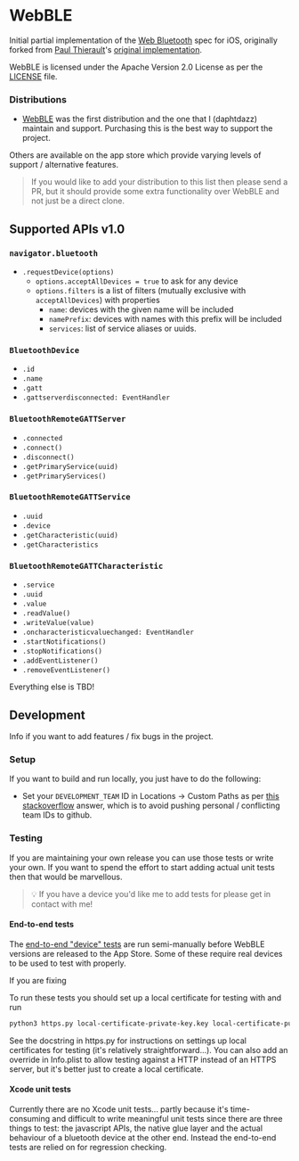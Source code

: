 # WebBLE

Initial partial implementation of the [Web Bluetooth](https://webbluetoothcg.github.io/web-bluetooth/) 
spec for iOS, originally forked from [Paul Thierault](https://github.com/pauljt)'s [original implementation](https://github.com/pauljt/BleBrowser).

WebBLE is licensed under the Apache Version 2.0 License as per the [LICENSE](LICENSE) file.

### Distributions

-  [WebBLE](https://apps.apple.com/gb/app/webble/id1193531073) was the first distribution and the one that I (daphtdazz) maintain and support. Purchasing this is the best way to support the project.

Others are available on the app store which provide varying levels of support / alternative features.

> If you would like to add your distribution to this list then please send a PR, but it should provide some extra functionality over WebBLE and not just be a direct clone.


## Supported APIs v1.0

### `navigator.bluetooth`

- `.requestDevice(options)`
  - `options.acceptAllDevices = true` to ask for any device
  - `options.filters` is a list of filters (mutually exclusive with `acceptAllDevices`) with properties
    - `name`: devices with the given name will be included
    - `namePrefix`: devices with names with this prefix will be included
    - `services`: list of service aliases or uuids.

### `BluetoothDevice`

- `.id`
- `.name`
- `.gatt`
- `.gattserverdisconnected: EventHandler`

### `BluetoothRemoteGATTServer`

- `.connected`
- `.connect()`
- `.disconnect()`
- `.getPrimaryService(uuid)`
- `.getPrimaryServices()`

### `BluetoothRemoteGATTService`

- `.uuid`
- `.device`
- `.getCharacteristic(uuid)`
- `.getCharacteristics`

### `BluetoothRemoteGATTCharacteristic`

- `.service`
- `.uuid`
- `.value`
- `.readValue()`
- `.writeValue(value)`
- `.oncharacteristicvaluechanged: EventHandler`
- `.startNotifications()`
- `.stopNotifications()`
- `.addEventListener()`
- `.removeEventListener()`

Everything else is TBD!

## Development

Info if you want to add features / fix bugs in the project.

### Setup

If you want to build and run locally, you just have to do the following:

- Set your `DEVELOPMENT_TEAM` ID in Locations -> Custom Paths as per [this stackoverflow](https://stackoverflow.com/questions/39669661/how-to-prevent-xcode-8-from-saving-development-team-in-pbxproj/40424891#40424891) answer, which is to avoid pushing personal / conflicting team IDs to github. 

### Testing

If you are maintaining your own release you can use those tests or write your own. If you want to spend the effort to start adding actual unit tests then that would be marvellous.

> 💡 If you have a device you'd like me to add tests for please get in contact with me!

#### End-to-end tests

The [end-to-end "device" tests](DeviceTests/) are run semi-manually before WebBLE versions are released to the App Store. Some of these require real devices to be used to test with properly.

If you are fixing 

To run these tests you should set up a local certificate for testing with and run

```bash
python3 https.py local-certificate-private-key.key local-certificate-public-cert.cer
```

See the docstring in https.py for instructions on settings up local certificates for testing (it's relatively straightforward...). You can also add an override in Info.plist to allow testing against a HTTP instead of an HTTPS server, but it's better just to create a local certificate.

#### Xcode unit tests

Currently there are no Xcode unit tests... partly because it's time-consuming and difficult to write meaningful unit tests since there are three things to test: the javascript APIs, the native glue layer and the actual behaviour of a bluetooth device at the other end. Instead the end-to-end tests are relied on for regression checking.

